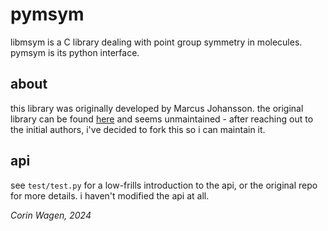 # pymsym
libmsym is a C library dealing with point group symmetry in molecules. pymsym is its python interface.

## about
this library was originally developed by Marcus Johansson. the original library can be found [here](https://github.com/mcodev31/libmsym) and seems unmaintained - after reaching out to the initial authors, i've decided to fork this so i can maintain it.

## api

see ``test/test.py`` for a low-frills introduction to the api, or the original repo for more details. i haven't modified the api at all.

*Corin Wagen, 2024*
